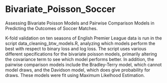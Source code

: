 # Bivariate_Poisson_Soccer
Assessing Bivariate Poisson Models and Pairwise Comparison Models in Predicting the Outcomes of Soccer Matches.

K-fold validation on ten seasons of English Premier League data is run in the script data_cleaning_btw_models.R, analyzing which models perform the best with respect to binary loss and log loss. The script uses various different specifications for the bivariate poisson models, primarily altering the covariance term to see which model performs better. In addition, the pairwise comparison models include the Bradley-Terry model, which cannot model draws, and the Davidson model, which does give probability for draws. These models were fit using Maximum Likelhood Estimation.
